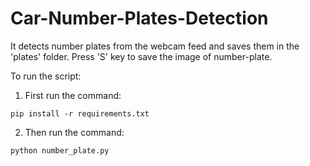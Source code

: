 # Car-Number-Plates-Detection

It detects number plates from the webcam feed and saves them in the 'plates' folder. Press 'S' key to save the image of number-plate.

To run the script:

1. First run the command:
```
pip install -r requirements.txt
```
2. Then run the command:
```
python number_plate.py
```
